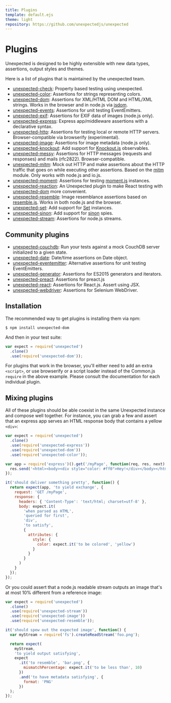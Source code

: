 ```yaml
---
title: Plugins
template: default.ejs
theme: light
repository: https://github.com/unexpectedjs/unexpected
---
```


# Plugins

Unexpected is designed to be highly extensible with new data types, assertions,
output styles and themes.

Here is a list of plugins that is maintained by the unexpected team.

- [unexpected-check](https://unexpected.js.org/unexpected-check/): Property based testing using unexpected.
- [unexpected-color](https://unexpected.js.org/unexpected-color/): Assertions for strings representing colors.
- [unexpected-dom](https://unexpected.js.org/unexpected-dom/): Assertions for XML/HTML DOM and HTML/XML strings. Works in the browser and in node.js via [jsdom](https://github.com/tmpvar/jsdom).
- [unexpected-events](https://github.com/alexjeffburke/unexpected-events/): Assertions for unit testing EventEmitters.
- [unexpected-exif](https://unexpected.js.org/unexpected-exif/): Assertions for EXIF data of images (node.js only).
- [unexpected-express](https://github.com/unexpectedjs/unexpected-express/): Express app/middleware assertions with a declarative syntax.
- [unexpected-http](https://github.com/unexpectedjs/unexpected-http/): Assertions for testing local or remote HTTP servers. Browser-compatible via browserify (experimental).
- [unexpected-image](https://unexpected.js.org/unexpected-image/): Assertions for image metadata (node.js only).
- [unexpected-knockout](https://unexpected.js.org/unexpected-knockout/): Add support for [Knockout.js](https://knockoutjs.com/) observables.
- [unexpected-messy](https://unexpected.js.org/unexpected-messy/): Assertions for HTTP messages (requests and responses) and mails (rfc2822). Browser-compatible.
- [unexpected-mitm](https://unexpected.js.org/unexpected-mitm/): Mock out HTTP and make assertions about the HTTP traffic that goes on while executing other assertions. Based on the [mitm](https://github.com/moll/node-mitm/) module. Only works with node.js and io.js.
- [unexpected-moment](https://unexpected.js.org/unexpected-moment/): Assertions for testing [moment.js](https://momentjs.com/) instances.
- [unexpected-reaction](https://unexpected.js.org/unexpected-reaction/): An Unexpected plugin to make React testing with [unexpected-dom](https://munter.github.io/unexpected-dom/) more convenient.
- [unexpected-resemble](https://unexpected.js.org/unexpected-resemble/): Image resemblance assertions based on [resemble.js](https://rsmbl.github.io/Resemble.js/). Works in both node.js and the browser.
- [unexpected-set](https://unexpected.js.org/unexpected-set/): Add support for [Set](https://developer.mozilla.org/en/docs/Web/JavaScript/Reference/Global_Objects/Set) instances.
- [unexpected-sinon](https://unexpected.js.org/unexpected-sinon/): Add support for [sinon](https://sinonjs.org/) spies.
- [unexpected-stream](https://unexpected.js.org/unexpected-stream/): Assertions for node.js streams.

## Community plugins

- [unexpected-couchdb](https://github.com/alexjeffburke/unexpected-couchdb/): Run your tests against a mock CouchDB server initialized to a given state.
- [unexpected-date](https://sushantdhiman.com/projects/unexpected-date/): Date/time assertions on Date object.
- [unexpected-eventemitter](https://github.com/boneskull/unexpected-eventemitter/): Alternative assertions for unit testing EventEmitters.
- [unexpected-generator](https://github.com/gertsonderby/unexpected-generator): Assertions for ES2015 generators and iterators.
- [unexpected-preact](https://bruderstein.github.io/unexpected-preact/): Assertions for preact.js
- [unexpected-react](https://bruderstein.github.io/unexpected-react): Assertions for React.js. Assert using JSX.
- [unexpected-webdriver](https://github.com/fgnass/unexpected-webdriver): Assertions for Selenium WebDriver.

## Installation

The recommended way to get plugins is installing them via npm:

```
$ npm install unexpected-dom
```

And then in your test suite:

<!-- unexpected-markdown evaluate:false -->
<!-- eslint-disable import/no-extraneous-dependencies -->

```js
var expect = require('unexpected')
  .clone()
  .use(require('unexpected-dom'));
```

For plugins that work in the browser, you'll either need to add an extra `<script>`, or
use browserify or a script loader instead of the Common.js `require` in the above example.
Please consult the documentation for each individual plugin.

## Mixing plugins

All of these plugins should be able coexist in the same Unexpected instance and
compose well together. For instance, you can grab a few and assert that an express
app serves an HTML response body that contains a yellow `<div>`:

<!-- unexpected-markdown evaluate:false -->
<!-- eslint-disable import/no-extraneous-dependencies -->

```js
var expect = require('unexpected')
  .clone()
  .use(require('unexpected-express'))
  .use(require('unexpected-dom'))
  .use(require('unexpected-color'));

var app = require('express')().get('/myPage', function(req, res, next) {
  res.send('<html><body><div style="color: #ff0">Hey!</div></body></html>');
});

it('should deliver something pretty', function() {
  return expect(app, 'to yield exchange', {
    request: 'GET /myPage',
    response: {
      headers: { 'Content-Type': 'text/html; charset=utf-8' },
      body: expect.it(
        'when parsed as HTML',
        'queried for first',
        'div',
        'to satisfy',
        {
          attributes: {
            style: {
              color: expect.it('to be colored', 'yellow')
            }
          }
        }
      )
    }
  });
});
```

Or you could assert that a node.js readable stream outputs an image that's at most
10% different from a reference image:

<!-- unexpected-markdown evaluate:false -->
<!-- eslint-disable import/no-extraneous-dependencies -->

```js
var expect = require('unexpected')
  .clone()
  .use(require('unexpected-stream'))
  .use(require('unexpected-image'))
  .use(require('unexpected-resemble'));

it('should spew out the expected image', function() {
  var myStream = require('fs').createReadStream('foo.png');

  return expect(
    myStream,
    'to yield output satisfying',
    expect
      .it('to resemble', 'bar.png', {
        mismatchPercentage: expect.it('to be less than', 10)
      })
      .and('to have metadata satisfying', {
        format: 'PNG'
      })
  );
});
```
